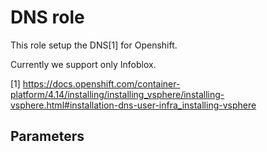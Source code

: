 # DNS role

This role setup the DNS[1] for Openshift.

Currently we support only Infoblox.

[1] https://docs.openshift.com/container-platform/4.14/installing/installing_vsphere/installing-vsphere.html#installation-dns-user-infra_installing-vsphere

## Parameters
